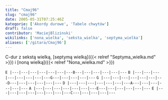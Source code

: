```yaml
---
title: "Cmaj96"
slug: "cmaj96"
date: 2005-05-31T07:25:46Z
kategorie: ['Akordy durowe', 'Tabele chwytów']
draft: false
contributor: 'MaciejBlizinski'
wikilinks: ['nona_wielka', 'seksta_wielka', 'septyma_wielka']
aliases: ['/gitara/Cmaj96']
---
```

C-dur z sekstą wielką<!-- link nie odnosił się do niczego: 'Cmaj96' ('content/książka/Cmaj96.md') links to 'seksta_wielka' ('content/książka/seksta_wielka.md') and that does not exist -->, [septymą
wielką]({{< relref "Septyma_wielka.md" >}}) i [noną
wielką]({{< relref "Nona_wielka.md" >}})

`E |---|---|---|---|---|---|---B---|---|---|---|---|---`
`B |---|---|---|---|---|---|---|---G---|---|---|---|---`
`G |---|---|---|---|---|---|---D---|---|---|---|---|---`
`D |---|---|---|---|---|---|---A---|---|---|---|---|---`
`A |---|---|---|---|---|---|---E---|---|---|---|---|---`
`E |---|---|---|---|---|---|---|---C---|---|---|---|---`


